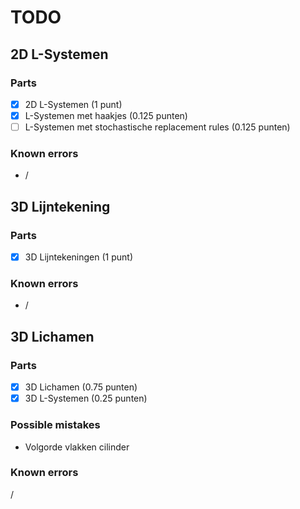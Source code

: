 # TODO

## 2D L-Systemen
### Parts
- [x] 2D L-Systemen (1 punt)
- [x] L-Systemen met haakjes (0.125 punten)
- [ ] L-Systemen met stochastische replacement rules (0.125 punten)
### Known errors
- /

## 3D Lijntekening
### Parts
- [x] 3D Lijntekeningen (1 punt)
### Known errors
- /

## 3D Lichamen
### Parts
- [x] 3D Lichamen (0.75 punten)
- [x] 3D L-Systemen (0.25 punten)
### Possible mistakes
- Volgorde vlakken cilinder
### Known errors
/

